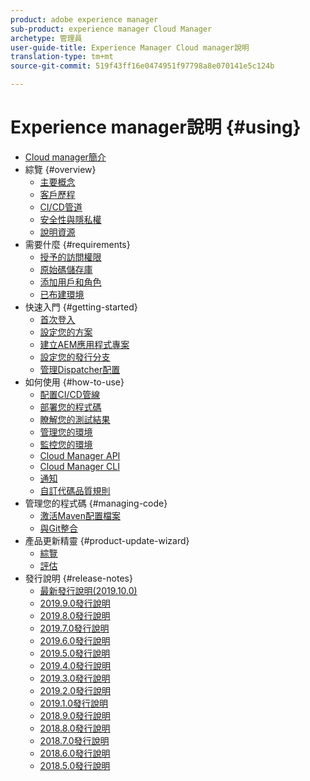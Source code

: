 ```yaml
---
product: adobe experience manager
sub-product: experience manager Cloud Manager
archetype: 管理員
user-guide-title: Experience Manager Cloud manager說明
translation-type: tm+mt
source-git-commit: 519f43ff16e0474951f97798a8e070141e5c124b

---
```



# Experience manager說明 {#using}

+ [Cloud manager簡介](introduction-to-cloud-manager.md)
+ 綜覽 {#overview}
   + [主要概念](key-concepts.md)
   + [客戶歷程](customer-journey.md)
   + [CI/CD管道](ci-cd-pipeline.md)
   + [安全性與隱私權](security-and-privacy.md)
   + [說明資源](help-resources.md)
+ 需要什麼 {#requirements}
   + [授予的訪問權限](access-rights-granted.md)
   + [原始碼儲存庫](source-code-repository.md)
   + [添加用戶和角色](setting-up-users-and-roles.md)
   + [已布建環境](environments-provisioned.md)
+ 快速入門 {#getting-started}
   + [首次登入](first-time-login.md)
   + [設定您的方案](setting-up-program.md)
   + [建立AEM應用程式專案](create-an-application-project.md)
   + [設定您的發行分支](configure-your-release-branches.md)
   + [管理Dispatcher配置](dispatcher-configurations.md)
+ 如何使用 {#how-to-use}
   + [配置CI/CD管線](configuring-pipeline.md)
   + [部署您的程式碼](deploying-code.md)
   + [瞭解您的測試結果](understand-your-test-results.md)
   + [管理您的環境](manage-your-environment.md)
   + [監控您的環境](monitor-your-environments.md)
   + [Cloud Manager API](https://www.adobe.io/apis/experiencecloud/cloud-manager/docs.html)
   + [Cloud Manager CLI](https://github.com/adobe/aio-cli-plugin-cloudmanager/blob/master/README.md)
   + [通知](notifications.md)
   + [自訂代碼品質規則](custom-code-quality-rules.md)
+ 管理您的程式碼 {#managing-code}
   + [激活Maven配置檔案](activating-maven-project.md)
   + [與Git整合](setup-cloud-manager-git-integration.md)
+ 產品更新精靈 {#product-update-wizard}
   + [綜覽](overview-productupdate-wizard.md)
   + [評估](evaluation.md)
+ 發行說明 {#release-notes}
   + [最新發行說明(2019.10.0)](release-notes-current.md)
   + [2019.9.0發行說明](release-notes-2019-9-0.md)
   + [2019.8.0發行說明](release-notes-2019-8-0.md)
   + [2019.7.0發行說明](release-notes-2019-7-0.md)
   + [2019.6.0發行說明](release-notes-2019-6-0.md)
   + [2019.5.0發行說明](release-notes-2019-5-0.md)
   + [2019.4.0發行說明](release-notes-2019-4-0.md)
   + [2019.3.0發行說明](release-notes-2019-3-0.md)
   + [2019.2.0發行說明](release-notes-2019-2-0.md)
   + [2019.1.0發行說明](release-notes-2019-1-0.md)
   + [2018.9.0發行說明](release-notes-2018-9-0.md)
   + [2018.8.0發行說明](release-notes-2018-8-0.md)
   + [2018.7.0發行說明](release-notes-2018-7-0.md)
   + [2018.6.0發行說明](release-notes-2018-6-0.md)
   + [2018.5.0發行說明](release-notes-2018-5-0.md)
